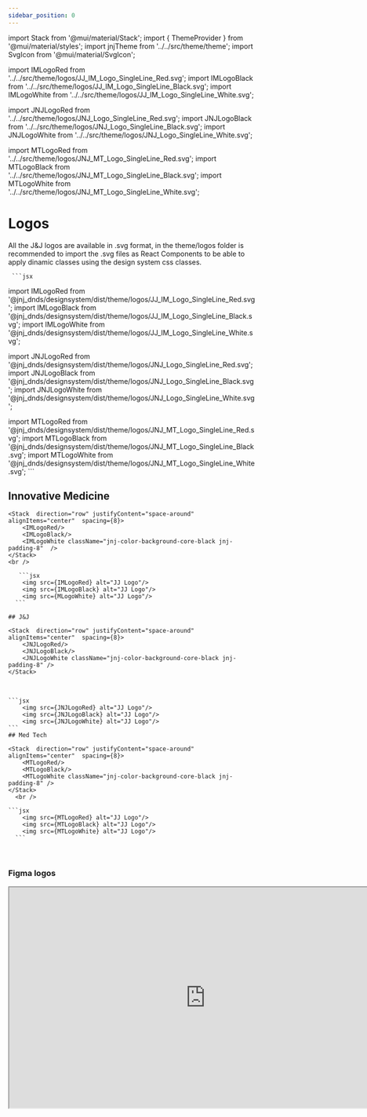 ```yaml
---
sidebar_position: 0
---
```


import Stack from '@mui/material/Stack';
import { ThemeProvider } from '@mui/material/styles';
import jnjTheme from '../../src/theme/theme';
import SvgIcon from '@mui/material/SvgIcon';

import IMLogoRed from '../../src/theme/logos/JJ_IM_Logo_SingleLine_Red.svg';
import IMLogoBlack from '../../src/theme/logos/JJ_IM_Logo_SingleLine_Black.svg';
import IMLogoWhite from '../../src/theme/logos/JJ_IM_Logo_SingleLine_White.svg';

import JNJLogoRed from '../../src/theme/logos/JNJ_Logo_SingleLine_Red.svg';
import JNJLogoBlack from '../../src/theme/logos/JNJ_Logo_SingleLine_Black.svg';
import JNJLogoWhite from '../../src/theme/logos/JNJ_Logo_SingleLine_White.svg';

import MTLogoRed from '../../src/theme/logos/JNJ_MT_Logo_SingleLine_Red.svg';
import MTLogoBlack from '../../src/theme/logos/JNJ_MT_Logo_SingleLine_Black.svg';
import MTLogoWhite from '../../src/theme/logos/JNJ_MT_Logo_SingleLine_White.svg';

  <ThemeProvider theme={jnjTheme}>

  # Logos

  All the J&J logos are available in .svg format, in the theme/logos folder is recommended to import the .svg files as React Components to be able to apply dinamic classes using the design system css classes.

     ```jsx
   import IMLogoRed from '@jnj_dnds/designsystem/dist/theme/logos/JJ_IM_Logo_SingleLine_Red.svg';
   import IMLogoBlack from '@jnj_dnds/designsystem/dist/theme/logos/JJ_IM_Logo_SingleLine_Black.svg';
   import IMLogoWhite from '@jnj_dnds/designsystem/dist/theme/logos/JJ_IM_Logo_SingleLine_White.svg';

  import JNJLogoRed from '@jnj_dnds/designsystem/dist/theme/logos/JNJ_Logo_SingleLine_Red.svg';
  import JNJLogoBlack from '@jnj_dnds/designsystem/dist/theme/logos/JNJ_Logo_SingleLine_Black.svg';
  import JNJLogoWhite from '@jnj_dnds/designsystem/dist/theme/logos/JNJ_Logo_SingleLine_White.svg';

  import MTLogoRed from '@jnj_dnds/designsystem/dist/theme/logos/JNJ_MT_Logo_SingleLine_Red.svg';
  import MTLogoBlack from '@jnj_dnds/designsystem/dist/theme/logos/JNJ_MT_Logo_SingleLine_Black.svg';
  import MTLogoWhite from '@jnj_dnds/designsystem/dist/theme/logos/JNJ_MT_Logo_SingleLine_White.svg';
    ```

## Innovative Medicine

    <Stack  direction="row" justifyContent="space-around" alignItems="center"  spacing={8}>
        <IMLogoRed/>
        <IMLogoBlack/>
        <IMLogoWhite className="jnj-color-background-core-black jnj-padding-8"  />
    </Stack>
    <br />

       ```jsx
        <img src={IMLogoRed} alt="JJ Logo"/>
        <img src={IMLogoBlack} alt="JJ Logo"/>
        <img src={MLogoWhite} alt="JJ Logo"/>
      ```

    ## J&J

    <Stack  direction="row" justifyContent="space-around" alignItems="center"  spacing={8}>
        <JNJLogoRed/>
        <JNJLogoBlack/>
        <JNJLogoWhite className="jnj-color-background-core-black jnj-padding-8" />
    </Stack>
  <br />

    ```jsx
        <img src={JNJLogoRed} alt="JJ Logo"/>
        <img src={JNJLogoBlack} alt="JJ Logo"/>
        <img src={JNJLogoWhite} alt="JJ Logo"/>
    ```
    ## Med Tech

    <Stack  direction="row" justifyContent="space-around" alignItems="center"  spacing={8}>
        <MTLogoRed/>
        <MTLogoBlack/>
        <MTLogoWhite className="jnj-color-background-core-black jnj-padding-8" />
    </Stack>
      <br />
      
    ```jsx
        <img src={MTLogoRed} alt="JJ Logo"/>
        <img src={MTLogoBlack} alt="JJ Logo"/>
        <img src={MTLogoWhite} alt="JJ Logo"/>
      ```

  </ThemeProvider>
  <br />

### Figma logos

<iframe
  height="450"
  width="800"
  src="https://www.figma.com/embed?embed_host=share&url=https%3A%2F%2Fwww.figma.com%2Fdesign%2FxTiCfjt9icR0Ydlrn2VmpO%2FAtoms-J%2526J---v1.1.0%3Fnode-id%3D410-5344%26t%3Df8OZiYUBiB7yEXnT-1"
  allowfullscreen
/>
